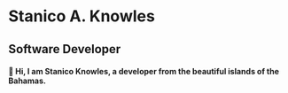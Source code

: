 # Stanico A. Knowles
## Software Developer

#### :palm_tree: Hi, I am Stanico Knowles, a developer from the beautiful islands of the Bahamas.